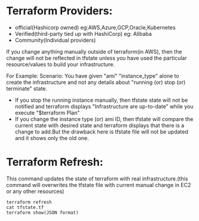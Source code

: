# Terraform Providers:
+ official(Hashicorp owned) eg:AWS,Azure,GCP,Oracle,Kubernetes
+ Verified(third-party tied up with HashiCorp) eg: Alibaba
+ Community(Individual providers)

If you change anything manually outside of terraform(in AWS), then the change will not be reflected in tfstate unless you have used the particular resource/values to build your infrastructure.

For Example: Scenario: You have given "ami" "instance_type" alone to create the infrastructure and not any details about "running (or) stop (or) terminate" state.
  + If you stop the running instance manually, then tfstate state will not be notified and terraform displays "Infrastructure are up-to-date" while you execute "$terraform Plan"
  + If you change the instance type (or) ami ID, then tfstate will compare the current state with desired state and terraform displays that there is a change to add.But the drawback here is tfstate file will not be updated and it shows only the old one.

# Terraform Refresh:
This command updates the state of terraform with real infrastructure.(this command will overwrites the tfstate file with current manual change in EC2 or any other resources)
```
terraform refresh
cat tfstate.tf
terraform show(JSON format)
```
